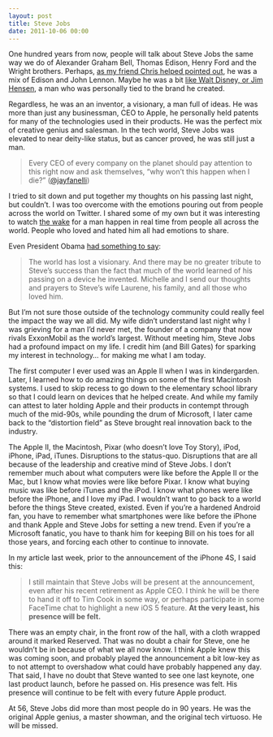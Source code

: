 ```yaml
---
layout: post
title: Steve Jobs
date: 2011-10-06 00:00
---
```



One hundred years from now, people will talk about Steve Jobs the same way we do of Alexander Graham Bell, Thomas Edison, Henry Ford and the Wright brothers. Perhaps, [as my friend Chris helped pointed out](https://twitter.com/#!/bangbang023/status/121940063562117120), he was a mix of Edison and John Lennon. Maybe he was a bit [like Walt Disney, or Jim Hensen](https://twitter.com/#!/semilshah/status/121783867811184641), a man who was personally tied to the brand he created.

Regardless, he was an an inventor, a visionary, a man full of ideas. He was more than just any businessman, CEO to Apple, he personally held patents for many of the technologies used in their products. He was the perfect mix of creative genius and salesman. In the tech world, Steve Jobs was elevated to near deity-like status, but as cancer proved, he was still just a man.

> Every CEO of every company on the planet should pay attention to this right now and ask themselves, “why won’t this happen when I die?” ([@jayfanelli](https://twitter.com/#!/jayfanelli/status/121751079519129601))

I tried to sit down and put together my thoughts on his passing last night, but couldn’t. I was too overcome with the emotions pouring out from people across the world on Twitter. I shared some of my own but it was interesting to watch [the wake](https://twitter.com/#!/inkblurt/status/121778145635483650) for a man happen in real time from people all across the world. People who loved and hated him all had emotions to share.

Even President Obama [had something to say](http://www.whitehouse.gov/blog/2011/10/05/president-obama-passing-steve-jobs-he-changed-way-each-us-sees-world):

> The world has lost a visionary. And there may be no greater tribute to Steve’s success than the fact that much of the world learned of his passing on a device he invented. Michelle and I send our thoughts and prayers to Steve’s wife Laurene, his family, and all those who loved him.

But I’m not sure those outside of the technology community could really feel the impact the way we all did. My wife didn’t understand last night why I was grieving for a man I’d never met, the founder of a company that now rivals ExxonMobil as the world’s largest. Without meeting him, Steve Jobs had a profound impact on my life. I credit him (and Bill Gates) for sparking my interest in technology… for making me what I am today.

The first computer I ever used was an Apple II when I was in kindergarden. Later, I learned how to do amazing things on some of the first Macintosh systems. I used to skip recess to go down to the elementary school library so that I could learn on devices that he helped create. And while my family can attest to later holding Apple and their products in contempt through much of the mid-90s, while pounding the drum of Microsoft, I later came back to the “distortion field” as Steve brought real innovation back to the industry.

The Apple II, the Macintosh, Pixar (who doesn’t love Toy Story), iPod, iPhone, iPad, iTunes. Disruptions to the status-quo. Disruptions that are all because of the leadership and creative mind of Steve Jobs. I don’t remember much about what computers were like before the Apple II or the Mac, but I know what movies were like before Pixar. I know what buying music was like before iTunes and the iPod. I know what phones were like before the iPhone, and I love my iPad. I wouldn’t want to go back to a world before the things Steve created, existed. Even if you’re a hardened Android fan, you have to remember what smartphones were like before the iPhone and thank Apple and Steve Jobs for setting a new trend. Even if you’re a Microsoft fanatic, you have to thank him for keeping Bill on his toes for all those years, and forcing each other to continue to innovate.

In my article last week, prior to the announcement of the iPhone 4S, I said this:

> I still maintain that Steve Jobs will be present at the announcement, even after his recent retirement as Apple CEO. I think he will be there to hand it off to Tim Cook in some way, or perhaps participate in some FaceTime chat to highlight a new iOS 5 feature. **At the very least, his presence will be felt.**

There was an empty chair, in the front row of the hall, with a cloth wrapped around it marked Reserved. That was no doubt a chair for Steve, one he wouldn’t be in because of what we all now know. I think Apple knew this was coming soon, and probably played the announcement a bit low-key as to not attempt to overshadow what could have probably happened any day. That said, I have no doubt that Steve wanted to see one last keynote, one last product launch, before he passed on. His presence was felt. His presence will continue to be felt with every future Apple product.

At 56, Steve Jobs did more than most people do in 90 years. He was the original Apple genius, a master showman, and the original tech virtuoso. He will be missed.

